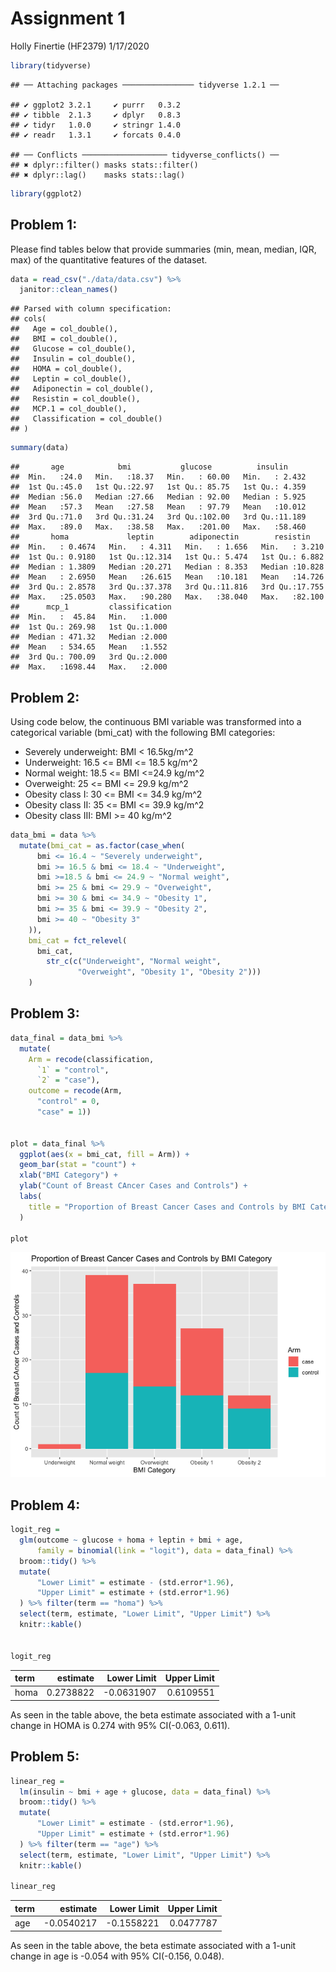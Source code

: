 Assignment 1
================
Holly Finertie (HF2379)
1/17/2020

``` r
library(tidyverse)
```

    ## ── Attaching packages ──────────────── tidyverse 1.2.1 ──

    ## ✔ ggplot2 3.2.1     ✔ purrr   0.3.2
    ## ✔ tibble  2.1.3     ✔ dplyr   0.8.3
    ## ✔ tidyr   1.0.0     ✔ stringr 1.4.0
    ## ✔ readr   1.3.1     ✔ forcats 0.4.0

    ## ── Conflicts ─────────────────── tidyverse_conflicts() ──
    ## ✖ dplyr::filter() masks stats::filter()
    ## ✖ dplyr::lag()    masks stats::lag()

``` r
library(ggplot2)
```

## Problem 1:

Please find tables below that provide summaries (min, mean, median, IQR,
max) of the quantitative features of the dataset.

``` r
data = read_csv("./data/data.csv") %>% 
  janitor::clean_names()
```

    ## Parsed with column specification:
    ## cols(
    ##   Age = col_double(),
    ##   BMI = col_double(),
    ##   Glucose = col_double(),
    ##   Insulin = col_double(),
    ##   HOMA = col_double(),
    ##   Leptin = col_double(),
    ##   Adiponectin = col_double(),
    ##   Resistin = col_double(),
    ##   MCP.1 = col_double(),
    ##   Classification = col_double()
    ## )

``` r
summary(data) 
```

    ##       age            bmi           glucose          insulin      
    ##  Min.   :24.0   Min.   :18.37   Min.   : 60.00   Min.   : 2.432  
    ##  1st Qu.:45.0   1st Qu.:22.97   1st Qu.: 85.75   1st Qu.: 4.359  
    ##  Median :56.0   Median :27.66   Median : 92.00   Median : 5.925  
    ##  Mean   :57.3   Mean   :27.58   Mean   : 97.79   Mean   :10.012  
    ##  3rd Qu.:71.0   3rd Qu.:31.24   3rd Qu.:102.00   3rd Qu.:11.189  
    ##  Max.   :89.0   Max.   :38.58   Max.   :201.00   Max.   :58.460  
    ##       homa             leptin        adiponectin        resistin     
    ##  Min.   : 0.4674   Min.   : 4.311   Min.   : 1.656   Min.   : 3.210  
    ##  1st Qu.: 0.9180   1st Qu.:12.314   1st Qu.: 5.474   1st Qu.: 6.882  
    ##  Median : 1.3809   Median :20.271   Median : 8.353   Median :10.828  
    ##  Mean   : 2.6950   Mean   :26.615   Mean   :10.181   Mean   :14.726  
    ##  3rd Qu.: 2.8578   3rd Qu.:37.378   3rd Qu.:11.816   3rd Qu.:17.755  
    ##  Max.   :25.0503   Max.   :90.280   Max.   :38.040   Max.   :82.100  
    ##      mcp_1         classification 
    ##  Min.   :  45.84   Min.   :1.000  
    ##  1st Qu.: 269.98   1st Qu.:1.000  
    ##  Median : 471.32   Median :2.000  
    ##  Mean   : 534.65   Mean   :1.552  
    ##  3rd Qu.: 700.09   3rd Qu.:2.000  
    ##  Max.   :1698.44   Max.   :2.000

## Problem 2:

Using code below, the continuous BMI variable was transformed into a
categorical variable (bmi\_cat) with the following BMI categories:

  - Severely underweight: BMI \< 16.5kg/m^2
  - Underweight: 16.5 \<= BMI \<= 18.5 kg/m^2
  - Normal weight: 18.5 \<= BMI \<=24.9 kg/m^2
  - Overweight: 25 \<= BMI \<= 29.9 kg/m^2
  - Obesity class I: 30 \<= BMI \<= 34.9 kg/m^2
  - Obesity class II: 35 \<= BMI \<= 39.9 kg/m^2
  - Obesity class III: BMI \>= 40 kg/m^2

<!-- end list -->

``` r
data_bmi = data %>% 
  mutate(bmi_cat = as.factor(case_when(
      bmi <= 16.4 ~ "Severely underweight", 
      bmi >= 16.5 & bmi <= 18.4 ~ "Underweight",
      bmi >=18.5 & bmi <= 24.9 ~ "Normal weight",
      bmi >= 25 & bmi <= 29.9 ~ "Overweight", 
      bmi >= 30 & bmi <= 34.9 ~ "Obesity 1", 
      bmi >= 35 & bmi <= 39.9 ~ "Obesity 2", 
      bmi >= 40 ~ "Obesity 3"
    )), 
    bmi_cat = fct_relevel(
      bmi_cat, 
        str_c(c("Underweight", "Normal weight", 
               "Overweight", "Obesity 1", "Obesity 2")))
    )
```

## Problem 3:

``` r
data_final = data_bmi %>% 
  mutate(
    Arm = recode(classification, 
      `1` = "control", 
      `2` = "case"), 
    outcome = recode(Arm, 
      "control" = 0, 
      "case" = 1))
    

plot = data_final %>% 
  ggplot(aes(x = bmi_cat, fill = Arm)) +
  geom_bar(stat = "count") + 
  xlab("BMI Category") +
  ylab("Count of Breast CAncer Cases and Controls") +
  labs(
    title = "Proportion of Breast Cancer Cases and Controls by BMI Category"
  )

plot
```

![](pre_lecture_assignment_files/figure-gfm/unnamed-chunk-4-1.png)<!-- -->

## Problem 4:

``` r
logit_reg = 
  glm(outcome ~ glucose + homa + leptin + bmi + age, 
      family = binomial(link = "logit"), data = data_final) %>% 
  broom::tidy() %>% 
  mutate(
      "Lower Limit" = estimate - (std.error*1.96), 
      "Upper Limit" = estimate + (std.error*1.96)
  ) %>% filter(term == "homa") %>% 
  select(term, estimate, "Lower Limit", "Upper Limit") %>% 
  knitr::kable()


logit_reg
```

| term |  estimate | Lower Limit | Upper Limit |
| :--- | --------: | ----------: | ----------: |
| homa | 0.2738822 | \-0.0631907 |   0.6109551 |

As seen in the table above, the beta estimate associated with a 1-unit
change in HOMA is 0.274 with 95% CI(-0.063, 0.611).

## Problem 5:

``` r
linear_reg = 
  lm(insulin ~ bmi + age + glucose, data = data_final) %>% 
  broom::tidy() %>% 
  mutate(
      "Lower Limit" = estimate - (std.error*1.96), 
      "Upper Limit" = estimate + (std.error*1.96)
  ) %>% filter(term == "age") %>% 
  select(term, estimate, "Lower Limit", "Upper Limit") %>% 
  knitr::kable()

linear_reg
```

| term |    estimate | Lower Limit | Upper Limit |
| :--- | ----------: | ----------: | ----------: |
| age  | \-0.0540217 | \-0.1558221 |   0.0477787 |

As seen in the table above, the beta estimate associated with a 1-unit
change in age is -0.054 with 95% CI(-0.156, 0.048).
